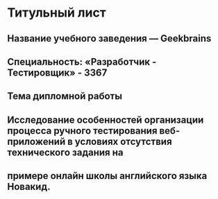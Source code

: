 # Титульный лист


## Название учебного заведения — Geekbrains

## Специальность: «Разработчик - Тестировщик» - 3367

## Тема дипломной работы

## Исследование особенностей организации процесса ручного тестирования веб-приложений в условиях отсутствия технического задания на 
## примере онлайн школы английского языка Новакид.

